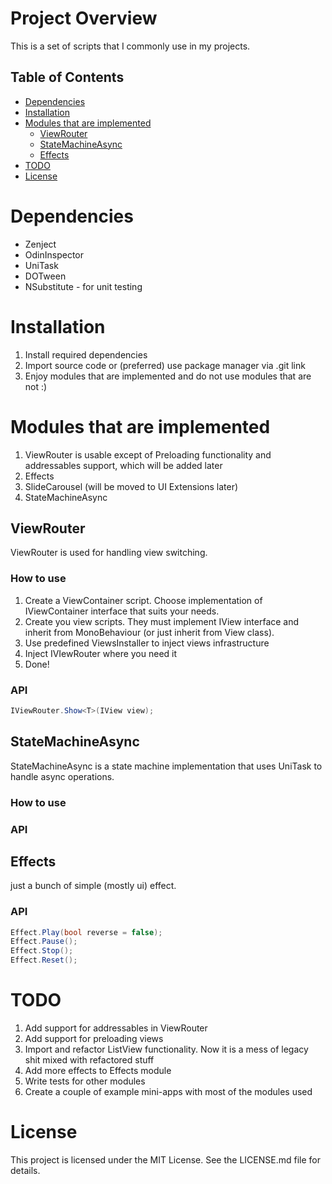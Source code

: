 # Project Overview
This is a set of scripts that I commonly use in my projects.

## Table of Contents
- [Dependencies](#dependencies)
- [Installation](#installation)
- [Modules that are implemented](#modules-that-are-implemented)
    - [ViewRouter](#viewrouter)
    - [StateMachineAsync](#statemachineasync)
    - [Effects](#effects)
- [TODO](#todo)
- [License](#license)

# Dependencies
- Zenject
- OdinInspector
- UniTask
- DOTween
- NSubstitute - for unit testing 

# Installation
1. Install required dependencies
2. Import source code or (preferred) use package manager via .git link
3. Enjoy modules that are implemented and do not use modules that are not :)

# Modules that are implemented
1. ViewRouter is usable except of Preloading functionality and addressables support, which will be added later
2. Effects
3. SlideCarousel (will be moved to UI Extensions later)
4. StateMachineAsync

## ViewRouter
ViewRouter is used for handling view switching.

### How to use
1. Create a ViewContainer script. Choose implementation of IViewContainer interface that suits your needs.
2. Create you view scripts. They must implement IView interface and inherit from MonoBehaviour (or just inherit from View class).
3. Use predefined ViewsInstaller to inject views infrastructure
4. Inject IVIewRouter where you need it
5. Done!

### API
``` csharp
IViewRouter.Show<T>(IView view);
```

## StateMachineAsync
StateMachineAsync is a state machine implementation that uses UniTask to handle async operations.

### How to use

### API

## Effects
just a bunch of simple (mostly ui) effect.

### API
``` csharp
Effect.Play(bool reverse = false);
Effect.Pause();
Effect.Stop();
Effect.Reset();
```

# TODO
1. Add support for addressables in ViewRouter
2. Add support for preloading views
3. Import and refactor ListView functionality. Now it is a mess of legacy shit mixed with refactored stuff
4. Add more effects to Effects module
5. Write tests for other modules
6. Create a couple of example mini-apps with most of the modules used

# License
This project is licensed under the MIT License. See the LICENSE.md file for details.